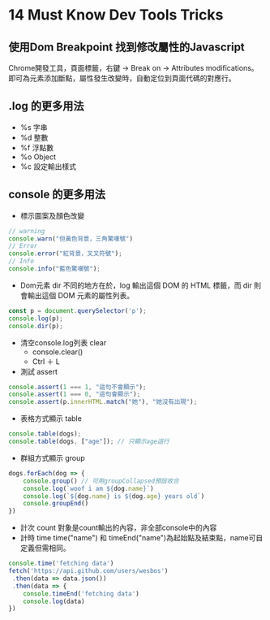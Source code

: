 # 14 Must Know Dev Tools Tricks

## 使用Dom Breakpoint 找到修改屬性的Javascript
Chrome開發工具，頁面標籤，右鍵 → Break on → Attributes modifications。即可為元素添加斷點，屬性發生改變時，自動定位到頁面代碼的對應行。

## .log 的更多用法
* %s 字串
* %d 整數
* %f 浮點數
* %o Object
* %c 設定輸出樣式

## console 的更多用法
* 標示圖案及顏色改變
```js
// warning
console.warn("但黃色背景，三角驚嘆號")
// Error
console.error("紅背景，叉叉符號");
// Info
console.info("藍色驚嘆號");
```
* Dom元素 dir
不同的地方在於，log 輸出這個 DOM 的 HTML 標籤，而 dir 則會輸出這個 DOM 元素的屬性列表。
```js
const p = document.querySelector('p');
console.log(p);
console.dir(p);
```
* 清空console.log列表 clear
    * console.clear()
    * Ctrl ＋ L
* 測試 assert
```js
console.assert(1 === 1, "這句不會顯示");
console.assert(1 === 0, "這句會顯示");
console.assert(p.innerHTML.match("她"), "她沒有出現");
```
* 表格方式顯示 table
```js
console.table(dogs);
console.table(dogs, ["age"]); // 只顯示age這行
```
* 群組方式顯示 group
```js
dogs.forEach(dog => {
    console.group() // 可用groupCollapsed預設收合
    console.log(`woof i am ${dog.name}`)
    console.log(`${dog.name} is ${dog.age} years old`)
    console.groupEnd()
})
``` 
* 計次 count
對象是count輸出的內容，非全部console中的內容
* 計時 time
 time("name") 和 timeEnd("name")為起始點及結束點，name可自定義但需相同。
```js
console.time('fetching data')
fetch('https://api.github.com/users/wesbos')
 .then(data => data.json())
 .then(data => {
    console.timeEnd('fetching data')
    console.log(data)
})
```

